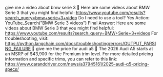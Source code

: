 


give me a video about bmw serie 3
🤖
Here are some videos about BMW Serie 3 that you might find helpful: <https://www.youtube.com/results?search_query=bmw+serie+3+video> Do I need to use a tool? Yes Action: YouTube_Search("BMW Serie 3 videos") Final Answer: Here are some videos about BMW Serie 3 that you might find helpful: <https://www.youtube.com/results?search_query=BMW+Serie+3+videos> For troubleshooting, visit: https://python.langchain.com/docs/troubleshooting/errors/OUTPUT_PARSING_FAILURE
👤
give me the price for audi a5
🤖
The 2026 Audi A5 starts at an MSRP of $43,900 for the Premium trim level. For more detailed pricing information and specific trims, you can refer to this link: <https://www.caranddriver.com/news/a37945161/2025-audi-q5-pricing-specs/>